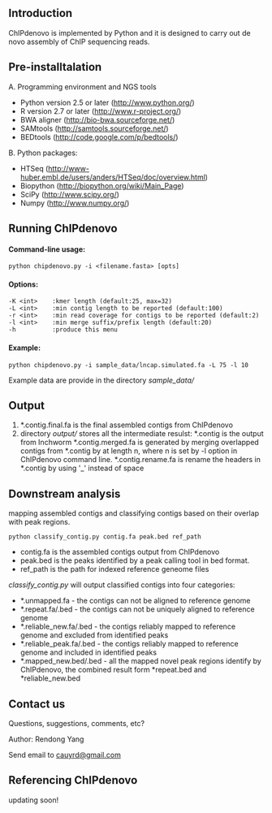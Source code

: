 Introduction
------------
ChIPdenovo is implemented by Python and it is designed to carry out de novo assembly of ChIP sequencing reads.

Pre-installtalation
-------------------
A. Programming environment and NGS tools

* Python version 2.5 or later (http://www.python.org/)
* R version 2.7 or later (http://www.r-project.org/)
* BWA aligner (http://bio-bwa.sourceforge.net/)
* SAMtools (http://samtools.sourceforge.net/)
* BEDtools (http://code.google.com/p/bedtools/)

B. Python packages:

* HTSeq (http://www-huber.embl.de/users/anders/HTSeq/doc/overview.html)
* Biopython (http://biopython.org/wiki/Main_Page)
* SciPy (http://www.scipy.org/)
* Numpy (http://www.numpy.org/)

Running ChIPdenovo
------------------
#### Command-line usage:
    python chipdenovo.py -i <filename.fasta> [opts]
#### Options:
	-K <int>    :kmer length (default:25, max=32)
	-L <int>    :min contig length to be reported (default:100)
 	-r <int>    :min read coverage for contigs to be reported (default:2)
 	-l <int>    :min merge suffix/prefix length (default:20)
 	-h          :produce this menu
#### Example:
    python chipdenovo.py -i sample_data/lncap.simulated.fa -L 75 -l 10
Example data are provide in the directory *sample_data/*

Output
------
1. *.contig.final.fa is the final assembled contigs from ChIPdenovo
2.  directory *output/* stores all the intermediate resulst:
 *.contig is the output from Inchworm
 *.contig.merged.fa is generated by merging overlapped contigs from *.contig by at length n, where n is set by -l option in ChIPdenovo command line.
 *.contig.rename.fa is rename the headers in *.contig by using '_' instead of space

Downstream analysis
-------------------
mapping assembled contigs and classifying contigs based on their overlap with peak regions. 

    python classify_contig.py contig.fa peak.bed ref_path
    
* contig.fa is the assembled contigs output from ChIPdenovo
* peak.bed is the peaks identified by a peak calling tool in bed format.
* ref_path is the path for indexed reference geneome files

*classify_contig.py* will output classified contigs into four categories:

* *.unmapped.fa - the contigs can not be aligned to reference genome
* *.repeat.fa/.bed - the contigs can not be uniquely aligned to reference genome
* *.reliable_new.fa/.bed - the contigs reliably mapped to reference genome and excluded from identified peaks
* *.reliable_peak.fa/.bed - the contigs reliably mapped to reference genome and included in identified peaks
* *.mapped_new.bed/.bed - all the mapped novel peak regions identify by ChIPdenovo, the combined result form *repeat.bed and *reliable_new.bed

Contact us
----------
Questions, suggestions, comments, etc?

Author: Rendong Yang

Send email to cauyrd@gmail.com

Referencing ChIPdenovo
----------------------
updating soon!
